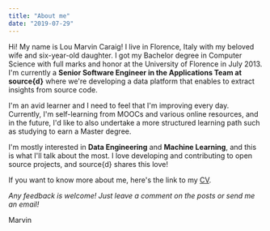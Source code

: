 ```yaml
---
title: "About me"
date: "2019-07-29"
---
```


Hi! My name is Lou Marvin Caraig! I live in Florence, Italy with my beloved wife and six-year-old daughter. I got my Bachelor degree in Computer Science with full marks and honor at the University of Florence in July 2013. I'm currently a **Senior Software Engineer in the Applications Team at source{d}** where we're developing a data platform that enables to extract insights from source code.

I'm an avid learner and I need to feel that I'm improving every day. Currently, I'm self-learning from MOOCs and various online resources, and in the future, I'd like to also undertake a more structured learning path such as studying to earn a Master degree.

I'm mostly interested in **Data Engineering** and **Machine Learning**, and this is what I'll talk about the most. I love developing and contributing to open source projects, and source{d} shares this love!

If you want to know more about me, here's the link to my [CV](https://www.visualcv.com/lou-marvin-caraig/).

*Any feedback is welcome! Just leave a comment on the posts or send me an email!*

Marvin
